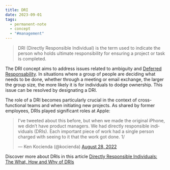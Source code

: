 ```yaml
---
title: DRI
date: 2023-09-01
tags:
  - permanent-note
  - concept
  - "#management"
---
```


> DRI (Directly Responsible Individual) is the term used to indicate the person who holds ultimate responsibility for ensuring a project or task is completed.

The DRI concept aims to address issues related to ambiguity and [Deferred Responsability](Deferred%20Responsability.md). In situations where a group of people are deciding what needs to be done, whether through a meeting or email exchange, the larger the group size, the more likely it is for individuals to dodge ownership. This issue can be resolved by designating a DRI.

The role of a DRI becomes particularly crucial in the context of cross-functional teams and when initiating new projects. As shared by former employees, DRIs played significant roles at Apple:

<blockquote class="twitter-tweet"><p lang="en" dir="ltr">I’ve tweeted about this before, but when we made the original iPhone, we didn’t have product managers. We had directly responsible individuals (DRIs). Each important piece of work had a single person charged with seeing to it that the work got done. 1/</p>&mdash; Ken Kocienda (@kocienda) <a href="https://twitter.com/kocienda/status/1563917075189358593?ref_src=twsrc%5Etfw">August 28, 2022</a></blockquote> <script async src="https://platform.twitter.com/widgets.js" charset="utf-8"></script>

Discover more about DRIs in this article [Directly Responsible Individuals: The What, How and Why of DRIs](literature-notes/Articles/Directly%20Responsible%20Individuals%20The%20What,%20How%20and%20Why%20of%20DRIs.md)







